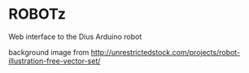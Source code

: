 # ROBOTz

Web interface to the Dius Arduino robot

background image from http://unrestrictedstock.com/projects/robot-illustration-free-vector-set/
